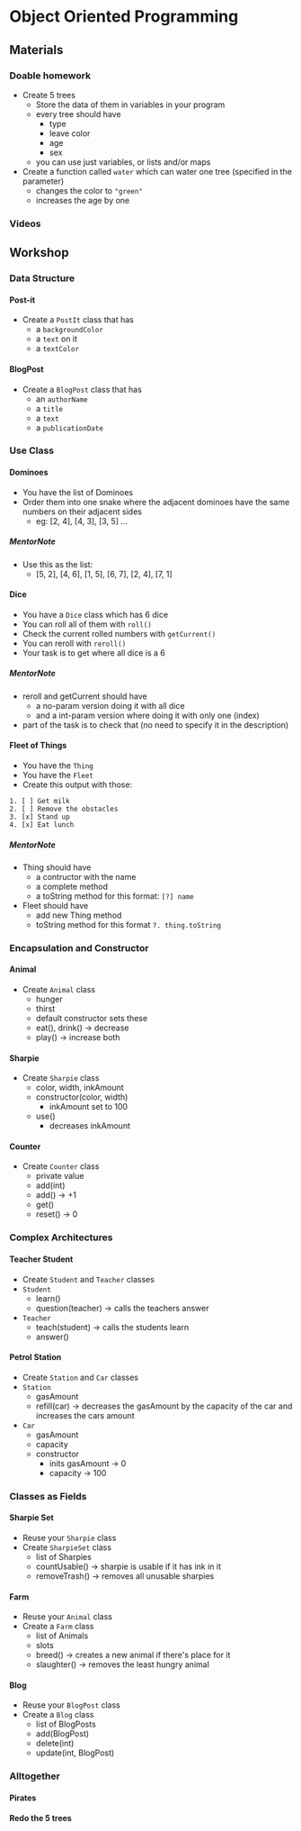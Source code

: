 # Object Oriented Programming

## Materials

### Doable homework
- Create 5 trees
  - Store the data of them in variables in your program
  - every tree should have
    - type
    - leave color
    - age
    - sex
  - you can use just variables, or lists and/or maps
- Create a function called `water` which can water one tree (specified in the parameter)
  - changes the color to `"green"`
  - increases the age by one

### Videos


## Workshop

### Data Structure

#### Post-it
- Create a `PostIt` class that has
  - a `backgroundColor`
  - a `text` on it
  - a `textColor`

#### BlogPost
- Create a `BlogPost` class that has
  - an `authorName`
  - a `title`
  - a `text`
  - a `publicationDate`

### Use Class

#### Dominoes
- You have the list of Dominoes
- Order them into one snake where the adjacent dominoes have the same numbers on their adjacent sides
  - eg: [2, 4], [4, 3], [3, 5] ...

##### MentorNote
- Use this as the list:
  - [5, 2], [4, 6], [1, 5], [6, 7], [2, 4], [7, 1]

#### Dice
- You have a `Dice` class which has 6 dice
- You can roll all of them with `roll()`
- Check the current rolled numbers with `getCurrent()`
- You can reroll with `reroll()`
- Your task is to get where all dice is a 6

##### MentorNote
- reroll and getCurrent should have
  - a no-param version doing it with all dice
  - and a int-param version where doing it with only one (index)
- part of the task is to check that (no need to specify it in the description)

#### Fleet of Things
- You have the `Thing`
- You have the `Fleet`
- Create this output with those:
```
1. [ ] Get milk
2. [ ] Remove the obstacles
3. [x] Stand up
4. [x] Eat lunch
```

##### MentorNote
- Thing should have
  - a contructor with the name
  - a complete method
  - a toString method for this format: `[?] name`
- Fleet should have
  - add new Thing method
  - toString method for this format `?. thing.toString`

### Encapsulation and Constructor

#### Animal
- Create `Animal` class
  - hunger
  - thirst
  - default constructor sets these
  - eat(), drink() -> decrease
  - play() -> increase both

#### Sharpie
- Create `Sharpie` class
  - color, width, inkAmount
  - constructor(color, width)
    - inkAmount set to 100
  - use()
    - decreases inkAmount

#### Counter
- Create `Counter` class
  - private value
  - add(int)
  - add() -> +1
  - get()
  - reset() -> 0

### Complex Architectures

#### Teacher Student
- Create `Student` and `Teacher` classes
- `Student`
  - learn()
  - question(teacher) -> calls the teachers answer
- `Teacher`
  - teach(student) -> calls the students learn
  - answer()

#### Petrol Station
- Create `Station` and `Car` classes
- `Station`
  - gasAmount
  - refill(car) -> decreases the gasAmount by the capacity of the car and increases the cars amount
- `Car`
  - gasAmount
  - capacity
  - constructor
    - inits gasAmount -> 0
    - capacity -> 100

### Classes as Fields

#### Sharpie Set
- Reuse your `Sharpie` class
- Create `SharpieSet` class
  - list of Sharpies
  - countUsable() -> sharpie is usable if it has ink in it
  - removeTrash() -> removes all unusable sharpies

#### Farm
- Reuse your `Animal` class
- Create a `Farm` class
  - list of Animals
  - slots
  - breed() -> creates a new animal if there's place for it
  - slaughter() -> removes the least hungry animal

#### Blog
- Reuse your `BlogPost` class
- Create a `Blog` class
  - list of BlogPosts
  - add(BlogPost)
  - delete(int)
  - update(int, BlogPost)

### Alltogether
#### Pirates

#### Redo the 5 trees
